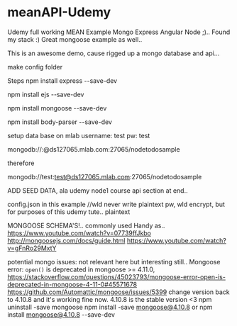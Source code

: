 # meanAPI-Udemy
Udemy full working MEAN Example
Mongo Express Angular Node ;)..    Found my stack :)
Great mongoose example as well..

This is an awesome demo, cause rigged up a mongo database and api...


make config folder

Steps
npm install express --save-dev

npm install ejs --save-dev

npm install mongoose --save-dev

npm install body-parser --save-dev


setup data base on mlab
username: test
pw: test

mongodb://<dbuser>:<dbpassword>@ds127065.mlab.com:27065/nodetodosample

therefore

mongodb://test:test@ds127065.mlab.com:27065/nodetodosample

ADD SEED DATA, ala udemy node1 course api section at end..

config.json in this example
//wld never write plaintext pw, wld encrypt, but for purposes of this udemy tute.. plaintext


MONGOOSE SCHEMA'S!.. commonly used 
Handy as..
https://www.youtube.com/watch?v=07739ffJkbo
http://mongoosejs.com/docs/guide.html
https://www.youtube.com/watch?v=gFnRo29MxtY

potential mongo issues: not relevant here but interesting still..
Mongoose error: `open()` is deprecated in mongoose >= 4.11.0,
https://stackoverflow.com/questions/45023793/mongoose-error-open-is-deprecated-in-mongoose-4-11-0#45571678
https://github.com/Automattic/mongoose/issues/5399
change version back to 4.10.8 and it's working fine now.
4.10.8 is the stable version <3
npm uninstall -save mongoose
npm install -save mongoose@4.10.8
or
npm install mongoose@4.10.8 --save-dev

